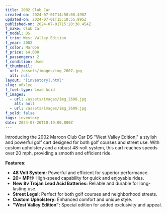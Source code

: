 ```yaml
---
title: 2002 Club Car
created-on: 2024-07-01T14:58:08.498Z
updated-on: 2024-07-01T15:10:55.895Z
published-on: 2024-07-01T15:20:38.454Z
f_make: Club Car
f_model: DS
f_trim: West Valley Edition
f_year: 2002
f_color: Maroon
f_price: $4,000
f_passengers: 2
f_condition: Used
f_thumbnail:
  url: /assets/images/img_2607.jpg
  alt: null
layout: "[inventory].html"
slug: o0x1yc
f_fuel-type: Lead Acid
f_images:
  - url: /assets/images/img_2608.jpg
    alt: null
  - url: /assets/images/img_2609.jpg
f_sold: false
tags: inventory
date: 2024-07-26T10:19:00.000Z
---
```


Introducing the 2002 Maroon Club Car DS "West Valley Edition," a stylish and powerful golf cart designed for both golf courses and street use. With custom upholstery and a robust 48-volt system, this cart reaches speeds over 20 mph, providing a smooth and efficient ride.

**Features:**

*   **48 Volt System:** Powerful and efficient for superior performance.
*   **20+ MPH:** High-speed capability for quick and enjoyable rides.
*   **New 8v Trojan Lead Acid Batteries:** Reliable and durable for long-lasting use.
*   **Street Legal:** Perfect for both golf courses and neighborhood streets.
*   **Custom Upholstery:** Enhanced comfort and unique style.
*   **"West Valley Edition":** Special edition for added exclusivity and appeal.
